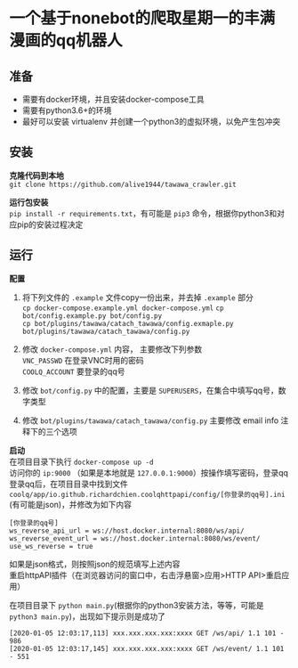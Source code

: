 # 一个基于nonebot的爬取星期一的丰满漫画的qq机器人

## 准备
- 需要有docker环境，并且安装docker-compose工具
- 需要有python3.6+的环境
- 最好可以安装 virtualenv 并创建一个python3的虚拟环境，以免产生包冲突

## 安装

**克隆代码到本地**  
`git clone https://github.com/alive1944/tawawa_crawler.git`  


**运行包安装**  
`pip install -r requirements.txt`，有可能是 `pip3` 命令，根据你python3和对应pip的安装过程决定


## 运行 
**配置**  
1. 将下列文件的 `.example` 文件copy一份出来，并去掉 `.example` 部分  
`cp docker-compose.example.yml docker-compose.yml` 
`cp bot/config.example.py bot/config.py`  
`cp bot/plugins/tawawa/catach_tawawa/config.exmaple.py bot/plugins/tawawa/catach_tawawa/config.py`  

2. 修改 `docker-compose.yml` 内容， 主要修改下列参数  
`VNC_PASSWD` 在登录VNC时用的密码  
`COOLQ_ACCOUNT` 要登录的qq号  

3. 修改 `bot/config.py` 中的配置，主要是 `SUPERUSERS`，在集合中填写qq号，数字类型  

4. 修改 `bot/plugins/tawawa/catach_tawawa/config.py` 主要修改 email info 注释下的三个选项  


**启动**  
在项目目录下执行 `docker-compose up -d`  
访问你的 `ip:9000` （如果是本地就是 `127.0.0.1:9000`）按操作填写密码，登录qq   
登录qq后，在项目目录中找到文件 `coolq/app/io.github.richardchien.coolqhttpapi/config/[你登录的qq号].ini` (有可能是json)，并修改为如下内容  
```
[你登录的qq号]
ws_reverse_api_url = ws://host.docker.internal:8080/ws/api/  
ws_reverse_event_url = ws://host.docker.internal:8080/ws/event/  
use_ws_reverse = true
```
如果是json格式，则按照json的规范填写上述内容  
重启httpAPI插件（在浏览器访问的窗口中，右击浮悬窗>应用>HTTP API>重启应用）

在项目目录下 `python main.py`(根据你的python3安装方法，等等，可能是`python3 main.py`)，出现如下提示则是成功了  
```
[2020-01-05 12:03:17,113] xxx.xxx.xxx.xxx:xxxx GET /ws/api/ 1.1 101 - 986
[2020-01-05 12:03:17,145] xxx.xxx.xxx.xxx:xxxx GET /ws/event/ 1.1 101 - 551
```

